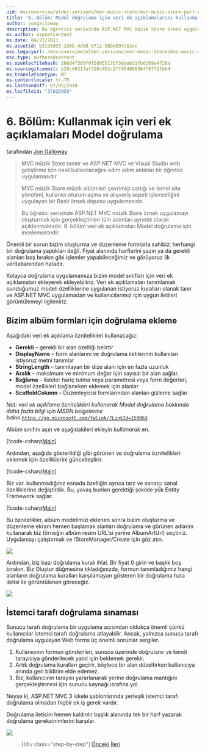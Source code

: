 ```yaml
---
uid: mvc/overview/older-versions/mvc-music-store/mvc-music-store-part-6
title: '6. Bölüm: Model doğrulama için veri ek açıklamalarını kullanma | Microsoft Docs'
author: jongalloway
description: Bu öğretici serisinde ASP.NET MVC müzik Store örnek uygulamayı oluşturmak için gerçekleştirilen tüm adımları ayrıntılı olarak açıklanmaktadır. 6. bölüm veri ek açıklamaları Model için V incelemektedir...
ms.author: aspnetcontent
ms.date: 04/21/2011
ms.assetid: b3193d33-2d0b-4d98-9712-58bd897c62ec
msc.legacyurl: /mvc/overview/older-versions/mvc-music-store/mvc-music-store-part-6
msc.type: authoredcontent
ms.openlocfilehash: 10884f569f0f5d95517b73daab31fbd269a4726a
ms.sourcegitcommit: b28cd0313af316c051c2ff8549865bff67f2fbb4
ms.translationtype: MT
ms.contentlocale: tr-TR
ms.lasthandoff: 07/05/2018
ms.locfileid: "37825959"
---
```

<a name="part-6-using-data-annotations-for-model-validation"></a>6. Bölüm: Kullanmak için veri ek açıklamaları Model doğrulama
====================
tarafından [Jon Galloway](https://github.com/jongalloway)

> MVC müzik Store tanıtır ve ASP.NET MVC ve Visual Studio web geliştirme için nasıl kullanılacağını adım adım anlatan bir öğretici uygulamasıdır.  
>   
> MVC müzik Store müzik albümleri çevrimiçi sattığı ve temel site yönetimi, kullanıcı oturum açma ve alışveriş sepeti işlevselliğini uygulayan bir Basit örnek deposu uygulamasıdır.  
>   
> Bu öğretici serisinde ASP.NET MVC müzik Store örnek uygulamayı oluşturmak için gerçekleştirilen tüm adımları ayrıntılı olarak açıklanmaktadır. 6. bölüm veri ek açıklamaları Model doğrulama için incelemektedir.


Önemli bir sorun bizim oluşturma ve düzenleme formlarla sahibiz: herhangi bir doğrulama yaptıkları değil. Fiyat alanında harflerini yazın ya da gerekli alanları boş bırakın gibi işlemler yapabileceğimiz ve görüyoruz ilk veritabanından hatadır.

Kolayca doğrulama uygulamamıza bizim model sınıfları için veri ek açıklamaları ekleyerek ekleyebiliriz. Veri ek açıklamaları tanımlamak sunduğumuz modeli özelliklerine uygulanan istiyoruz kuralları olanak tanır ve ASP.NET MVC uygulamadan ve kullanıcılarımız için uygun iletileri görüntülemeyi ilgileniriz.

## <a name="adding-validation-to-our-album-forms"></a>Bizim albüm formları için doğrulama ekleme

Aşağıdaki veri ek açıklama öznitelikleri kullanacağız:

- **Gerekli** – gerekli bir alan özelliği belirtir
- **DisplayName** – form alanlarını ve doğrulama iletilerinin kullanılan istiyoruz metni tanımlar
- **StringLength** – tanımlayan bir dize alanı için en fazla uzunluk
- **Aralık** – maksimum ve minimum değer için sayısal bir alan sağlar.
- **Bağlama** – listeler hariç tutma veya parametresi veya form değerleri, model özellikleri bağlanırken eklemek için alanlar
- **ScaffoldColumn** – Düzenleyicisi formlarından alanları gizleme sağlar

*Not: veri ek açıklama öznitelikleri kullanarak Model doğrulama hakkında daha fazla bilgi için MSDN belgelerine bakın.*[`https://go.microsoft.com/fwlink/?LinkId=159063`](https://go.microsoft.com/fwlink/?LinkId=159063)

Albüm sınıfını açın ve aşağıdakileri ekleyin *kullanarak* en.

[!code-csharp[Main](mvc-music-store-part-6/samples/sample1.cs)]

Ardından, aşağıda gösterildiği gibi görünen ve doğrulama öznitelikleri eklemek için özelliklerini güncelleştirir.

[!code-csharp[Main](mvc-music-store-part-6/samples/sample2.cs)]

Biz var. kullanmadığınız esnada özelliğin ayrıca tarz ve sanatçı sanal özelliklerine değiştirdik. Bu, yavaş bunları gerektiği şekilde yük Entity Framework sağlar.

[!code-csharp[Main](mvc-music-store-part-6/samples/sample3.cs)]

Bu öznitelikler, albüm modelimizi eklenen sonra bizim oluşturma ve düzenleme ekranı hemen başlamak alanları doğrulama ve görünen adlarını kullanarak biz (örneğin albüm resim URL'si yerine AlbumArtUrl) seçtiniz. Uygulamayı çalıştırmak ve /StoreManager/Create için göz atın.

![](mvc-music-store-part-6/_static/image1.png)

Ardından, biz bazı doğrulama kuralı ihlal. Bir fiyat 0 girin ve başlık boş bırakın. Biz Oluştur düğmesine tıkladığınızda, formun tanımladığımız hangi alanların doğrulama kuralları karşılamayan gösteren bir doğrulama hata iletisi ile görüntülenen göreceğiz.

![](mvc-music-store-part-6/_static/image2.png)

## <a name="testing-the-client-side-validation"></a>İstemci tarafı doğrulama sınaması

Sunucu tarafı doğrulama bir uygulama açısından oldukça önemli çünkü kullanıcılar istemci tarafı doğrulama atlayabilir. Ancak, yalnızca sunucu tarafı doğrulama uygulayan Web forms üç önemli sorunlar sergiler.

1. Kullanıcının formun gönderilen, sunucu üzerinde doğrulanır ve kendi tarayıcıya gönderilecek yanıt için beklemek gerekir.
2. Artık doğrulama kuralları geçirir, böylece bir alan düzeltirken kullanıcıya anında geri bildirim elde edemez.
3. Biz, kullanıcının tarayıcı yararlanarak yerine doğrulama mantığını gerçekleştirmesi için sunucu kaynağı israfına yol.

Neyse ki, ASP.NET MVC 3 iskele şablonlarında yerleşik istemci tarafı doğrulama olmadan hiçbir ek iş gerek vardır.

Doğrulama iletisini hemen kaldırılır başlık alanında tek bir harf yazarak doğrulama gereksinimlerini karşılar.

![](mvc-music-store-part-6/_static/image3.png)


> [!div class="step-by-step"]
> [Önceki](mvc-music-store-part-5.md)
> [İleri](mvc-music-store-part-7.md)
